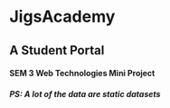 # JigsAcademy

## A Student Portal

#### SEM 3 Web Technologies Mini Project


##### PS: A lot of the data are static datasets